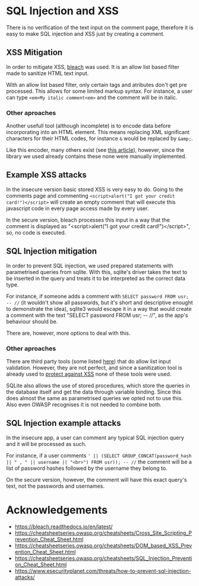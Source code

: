 # SQL Injection and XSS

There is no verification of the text input on the comment page, therefore it is easy to make SQL injection and XSS just by creating a comment.

## XSS Mitigation

In order to mitigate XSS, [bleach](https://github.com/mozilla/bleach) was used. It is an allow list based filter made to sanitize HTML text input.

With an allow list based filter, only certain tags and atributes don't get pre processed. 
This allows for some limited markup syntax.
For instance, a user can type `<em>My italic comment<em>` and the comment will be in italic.

### Other aproaches 

Another usefull tool (although incomplete) is to encode data before incorporating into an HTML element. 
This means replacing XML significant characters for their HTML codes, for instance `&` would be replaced by `&amp;`.

Like this encoder, many others exist (see [this article](https://cheatsheetseries.owasp.org/cheatsheets/Cross_Site_Scripting_Prevention_Cheat_Sheet.html)), however, since the library we used already contains these none were manually implemented.

## Example XSS attacks

In the insecure version basic stored XSS is very easy to do.
Going to the comments page and commenting `<script>alert("I got your credit card!")</script>` will create an empty comment that will execute this javascript code in every page access made by every user.

In the secure version, bleach processes this input in a way that the comment is displayed as "\<script\>alert("I got your credit card!")\</script\>", so, no code is executed.

## SQL Injection mitigation

In order to prevent SQL injection, we used prepared statements with parametrised queries from sqlite. With this, sqlite's driver takes the text to be inserted in the query and treats it to be interpreted as the correct data type.

For instance, if someone adds a comment with `SELECT password FROM usr; -- //` (it wouldn't show all passwords, but it's short and descriptive enought to demonstrate the idea), sqlite3 would escape it in a way that would create a comment with the text "SELECT password FROM usr; -- //", as the app's behaviour should be.

There are, however, more options to deal with this.

### Other aproaches

There are third party tools (some listed [here](https://www.esecurityplanet.com/threats/how-to-prevent-sql-injection-attacks/)) that do allow list input validation. 
However, they are not perfect, and since a sanitization tool is already used to [protect against XSS](#xss-mitigation) none of these tools were used.

SQLite also allows the use of stored procedures, which store the queries in the database itself and get the data through variable binding.
Since this does almost the same as parametrised queries we opted not to use this. Also even OWASP recognises it is not needed to combine both.

## SQL Injection example attacks

In the insecure app, a user can comment any typical SQL injection query and it will be processed as such.

For instance, if a user comments `' || (SELECT GROUP_CONCAT(password_hash || " , " || username || "<br>") FROM usr)); -- //` the comment will be a list of password hashes followed by the username they belong to.

On the secure version, however, the comment will have this exact query's text, not the passwords and usernames.

# Acknowledgements

- https://bleach.readthedocs.io/en/latest/
- https://cheatsheetseries.owasp.org/cheatsheets/Cross_Site_Scripting_Prevention_Cheat_Sheet.html
- https://cheatsheetseries.owasp.org/cheatsheets/DOM_based_XSS_Prevention_Cheat_Sheet.html
- https://cheatsheetseries.owasp.org/cheatsheets/SQL_Injection_Prevention_Cheat_Sheet.html
- https://www.esecurityplanet.com/threats/how-to-prevent-sql-injection-attacks/
